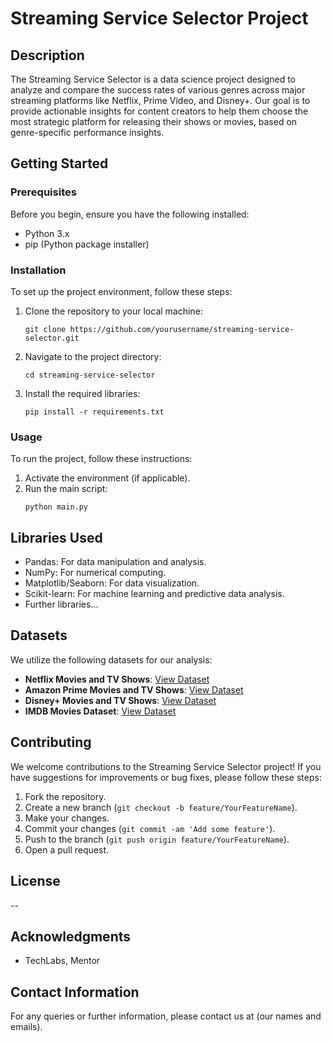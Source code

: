 # Streaming Service Selector Project

## Description
The Streaming Service Selector is a data science project designed to analyze and compare the success rates of various genres across major streaming platforms like Netflix, Prime Video, and Disney+. Our goal is to provide actionable insights for content creators to help them choose the most strategic platform for releasing their shows or movies, based on genre-specific performance insights.

## Getting Started

### Prerequisites
Before you begin, ensure you have the following installed:
- Python 3.x
- pip (Python package installer)

### Installation
To set up the project environment, follow these steps:

1. Clone the repository to your local machine:
    ```
    git clone https://github.com/yourusername/streaming-service-selector.git
    ```
2. Navigate to the project directory:
    ```
    cd streaming-service-selector
    ```
3. Install the required libraries:
    ```
    pip install -r requirements.txt
    ```

### Usage
To run the project, follow these instructions:

1. Activate the environment (if applicable).
2. Run the main script:
    ```
    python main.py
    ```

## Libraries Used
- Pandas: For data manipulation and analysis.
- NumPy: For numerical computing.
- Matplotlib/Seaborn: For data visualization.
- Scikit-learn: For machine learning and predictive data analysis.
- Further libraries...

## Datasets
We utilize the following datasets for our analysis:
- **Netflix Movies and TV Shows**: [View Dataset](https://www.kaggle.com/datasets/shivamb/netflix-shows/data)
- **Amazon Prime Movies and TV Shows**: [View Dataset](https://www.kaggle.com/datasets/shivamb/amazon-prime-movies-and-tv-shows)
- **Disney+ Movies and TV Shows**: [View Dataset](https://www.kaggle.com/datasets/shivamb/disney-movies-and-tv-shows)
- **IMDB Movies Dataset**: [View Dataset](https://www.kaggle.com/datasets/harshitshankhdhar/imdb-dataset-of-top-1000-movies-and-tv-shows)

## Contributing
We welcome contributions to the Streaming Service Selector project! If you have suggestions for improvements or bug fixes, please follow these steps:

1. Fork the repository.
2. Create a new branch (`git checkout -b feature/YourFeatureName`).
3. Make your changes.
4. Commit your changes (`git commit -am 'Add some feature'`).
5. Push to the branch (`git push origin feature/YourFeatureName`).
6. Open a pull request.

## License
--

## Acknowledgments
- TechLabs, Mentor

## Contact Information
For any queries or further information, please contact us at (our names and emails).

